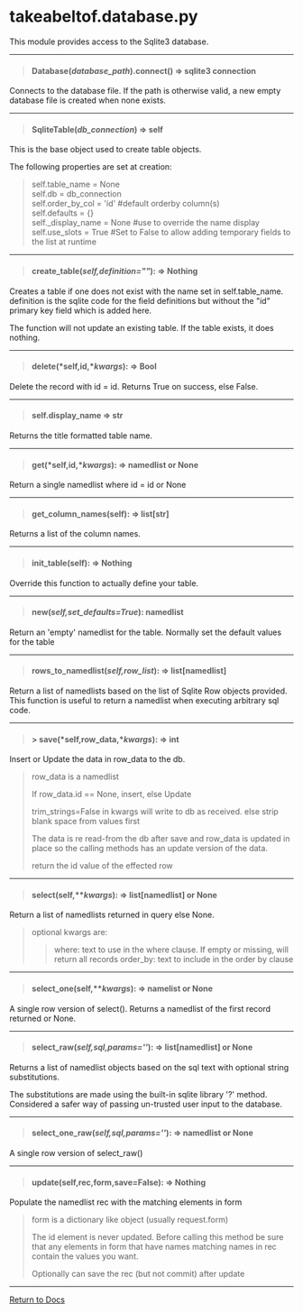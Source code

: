 # takeabeltof.database.py

This module provides access to the Sqlite3 database.

---
> #### Database(*database_path*).connect() => sqlite3 connection

Connects to the database file. If the path is otherwise valid, a new empty database file is created when none exists.

---
> #### SqliteTable(*db_connection*) => self

This is the base object used to create table objects.

The following properties are set at creation:
> self.table_name = None  
> self.db = db_connection  
> self.order_by_col = 'id' #default orderby column(s)  
> self.defaults = {}  
> self._display_name = None #use to override the name display  
> self.use_slots = True #Set to False to allow adding temporary fields to the list at runtime  

---
> #### create_table(*self,definition=""*): => Nothing

Creates a table if one does not exist with the name set in self.table_name. definition is the sqlite code for the field 
definitions but without the "id" primary key field which is added here.

The function will not update an existing table. If the table exists, it does nothing.

---
> #### delete(*self,id,**kwargs*): => Bool

Delete the record with id = id. Returns True on success, else False.

---
> #### self.display_name => str

Returns the title formatted table name.

--- 
> #### get(*self,id,**kwargs*): => namedlist or None

Return a single namedlist where id = id or None

---
> #### get_column_names(self): => list[str]

Returns a list of the column names.

---
> #### init_table(self): => Nothing

Override this function to actually define your table.

---
> #### new(*self,set_defaults=True*): namedlist

Return an 'empty' namedlist for the table. Normally set the default values for the table

---
> #### rows_to_namedlist(*self,row_list*): => list[namedlist]

Return a list of namedlists based on the list of Sqlite Row objects provided. This function is useful to return a namedlist
when executing arbitrary sql code.

---
> #### > save(*self,row_data,**kwargs*): => int

Insert or Update the data in row_data to the db.

> row_data is a namedlist
> 
> If row_data.id == None, insert, else Update
> 
> trim_strings=False in kwargs will write to db as received. else strip blank space from values first
> 
> The data is re read-from the db after save and row_data is updated in place so the calling methods has 
> an update version of the data.
> 
> return the id value of the effected row

---
> #### select(self,***kwargs*): => list[namedlist] or None

Return a list of namedlists returned in query else None.

> optional kwargs are:
>> where: text to use in the where clause. If empty or missing, will return all records
>> order_by: text to include in the order by clause

---
> #### select_one(self,***kwargs*): => namelist or None

A single row version of select(). Returns a namedlist of the first record returned or None.

---
> #### select_raw(*self,sql,params=''*): => list[namedlist] or None

Returns a list of namedlist objects based on the sql text with optional string substitutions.

The substitutions are made using the built-in sqlite library '?' method. Considered a safer way of passing un-trusted
user input to the database.

---
> #### select_one_raw(*self,sql,params=''*): => namedlist or None

A single row version of select_raw()

---
> #### update(self,rec,form,save=False): => Nothing

Populate the namedlist rec with the matching elements in form

> form is a dictionary like object (usually request.form)
> 
> The id element is never updated. Before calling this method be sure that any elements
> in form that have names matching names in rec contain the values you want.
> 
> Optionally can save the rec (but not commit) after update

---
[Return to Docs](/docs/shotglass2/README.md)

